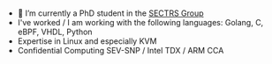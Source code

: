 ### 

- 🔭 I’m currently a PhD student in the [SECTRS Group](https://sectrs.ethz.ch/)
- I've worked / I am working with the following languages: Golang, C, eBPF, VHDL, Python
- Expertise in Linux and especially KVM
- Confidential Computing SEV-SNP / Intel TDX / ARM CCA
